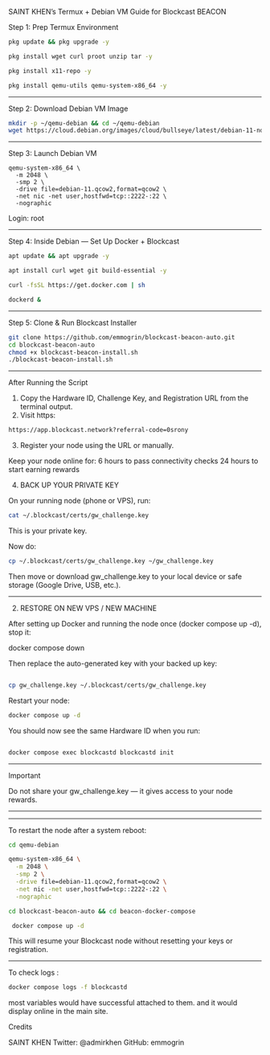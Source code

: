 SAINT KHEN’s Termux + Debian VM Guide for Blockcast BEACON

Step 1: Prep Termux Environment
```bash
pkg update && pkg upgrade -y
```
```bash
pkg install wget curl proot unzip tar -y
```
```bash
pkg install x11-repo -y
```
```bash
pkg install qemu-utils qemu-system-x86_64 -y
```


---

Step 2: Download Debian VM Image
```bash
mkdir -p ~/qemu-debian && cd ~/qemu-debian
wget https://cloud.debian.org/images/cloud/bullseye/latest/debian-11-nocloud-amd64.qcow2 -O debian-11.qcow2
```

---

Step 3: Launch Debian VM
```
qemu-system-x86_64 \
  -m 2048 \
  -smp 2 \
  -drive file=debian-11.qcow2,format=qcow2 \
  -net nic -net user,hostfwd=tcp::2222-:22 \
  -nographic

```
Login: root

---

Step 4: Inside Debian — Set Up Docker + Blockcast
```bash
apt update && apt upgrade -y
```
```bash
apt install curl wget git build-essential -y
```
```bash
curl -fsSL https://get.docker.com | sh
```
```bash
dockerd &
```


---

Step 5: Clone & Run Blockcast Installer

```bash
git clone https://github.com/emmogrin/blockcast-beacon-auto.git
cd blockcast-beacon-auto
chmod +x blockcast-beacon-install.sh
./blockcast-beacon-install.sh
```

---

After Running the Script

1. Copy the Hardware ID, Challenge Key, and Registration URL from the terminal output.
2. Visit https:
 ```bash
 https://app.blockcast.network?referral-code=0srony
 ```

3. Register your node using the URL or manually.
 
 Keep your node online for:
6 hours to pass connectivity checks
24 hours to start earning rewards

4. BACK UP YOUR PRIVATE KEY 

On your running node (phone or VPS), run:
```bash
cat ~/.blockcast/certs/gw_challenge.key
```
This is your private key.

Now do:
```bash
cp ~/.blockcast/certs/gw_challenge.key ~/gw_challenge.key
```
Then move or download gw_challenge.key to your local device or safe storage (Google Drive, USB, etc.).


---

2. RESTORE ON NEW VPS / NEW MACHINE

After setting up Docker and running the node once (docker compose up -d), stop it:

docker compose down

Then replace the auto-generated key with your backed up key:
```bash

cp gw_challenge.key ~/.blockcast/certs/gw_challenge.key
```

Restart your node:
```bash
docker compose up -d
```

You should now see the same Hardware ID when you run:
```bash

docker compose exec blockcastd blockcastd init
```

---

Important

Do not share your gw_challenge.key — it gives access to your node rewards.

---

---
To restart the node after a system reboot:
```bash
cd qemu-debian 
```
```bash
qemu-system-x86_64 \
  -m 2048 \
  -smp 2 \
  -drive file=debian-11.qcow2,format=qcow2 \
  -net nic -net user,hostfwd=tcp::2222-:22 \
  -nographic
```

 ```bash
 cd blockcast-beacon-auto && cd beacon-docker-compose
```
```bash
 docker compose up -d
 ```
This will resume your Blockcast node without resetting your keys or registration.

---
To check logs :
```bash
docker compose logs -f blockcastd
```
most variables would have successful attached to them.
and it would display online in the main site.

Credits

SAINT KHEN
Twitter: @admirkhen
GitHub: emmogrin


